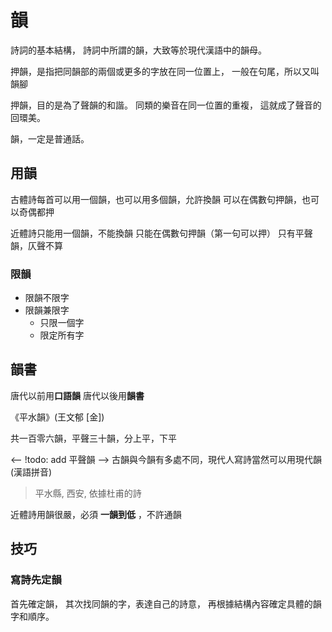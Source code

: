 # 韻
詩詞的基本結構，
詩詞中所謂的韻，大致等於現代漢語中的韻母。

押韻，是指把同韻部的兩個或更多的字放在同一位置上，
一般在句尾，所以又叫韻腳

押韻，目的是為了聲韻的和諧。
同類的樂音在同一位置的重複，
這就成了聲音的回環美。

韻，一定是普通話。

## 用韻

古體詩每首可以用一個韻，也可以用多個韻，允許換韻
可以在偶數句押韻，也可以奇偶都押

近體詩只能用一個韻，不能換韻
只能在偶數句押韻（第一句可以押）
只有平聲韻，仄聲不算

### 限韻
- 限韻不限字
- 限韻兼限字
    - 只限一個字
    - 限定所有字

## 韻書
唐代以前用**口語韻**
唐代以後用**韻書**

《平水韻》(王文郁 \[金\])

共一百零六韻，平聲三十韻，分上平，下平

<-- !todo: add 平聲韻 -->
古韻與今韻有多處不同，現代人寫詩當然可以用現代韻(漢語拼音)

> 平水縣, 西安, 依據杜甫的詩

近體詩用韻很嚴，必須 **一韻到低** ，不許通韻

## 技巧
### 寫詩先定韻
首先確定韻，
其次找同韻的字，表達自己的詩意，
再根據結構內容確定具體的韻字和順序。

